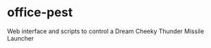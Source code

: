 office-pest
===========

Web interface and scripts to control a Dream Cheeky Thunder Missile Launcher
